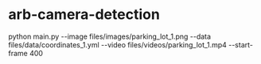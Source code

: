 # arb-camera-detection

python main.py --image files/images/parking_lot_1.png --data files/data/coordinates_1.yml --video files/videos/parking_lot_1.mp4 --start-frame 400
